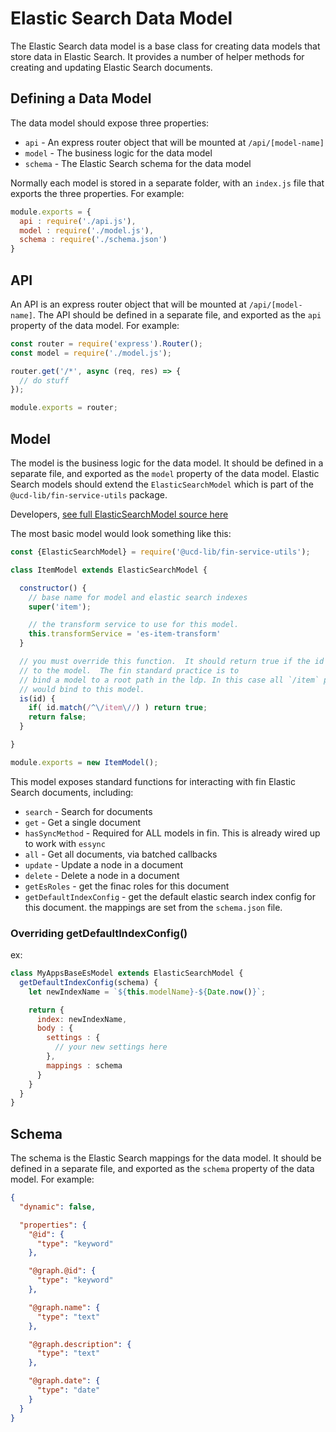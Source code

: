 # Elastic Search Data Model

The Elastic Search data model is a base class for creating data models that store data in Elastic Search.  It provides a number of helper methods for creating and updating Elastic Search documents.

## Defining a Data Model

The data model should expose three properties:
  - `api` - An express router object that will be mounted at `/api/[model-name]`
  - `model` - The business logic for the data model
  - `schema` - The Elastic Search schema for the data model

Normally each model is stored in a separate folder, with an `index.js` file that exports the three properties.  For example:

```javascript
module.exports = {
  api : require('./api.js'),
  model : require('./model.js'),
  schema : require('./schema.json')
}
```

## API

An API is an express router object that will be mounted at `/api/[model-name]`.  The API should be defined in a separate file, and exported as the `api` property of the data model.  For example:

```javascript
const router = require('express').Router();
const model = require('./model.js');

router.get('/*', async (req, res) => {
  // do stuff
});

module.exports = router;
```

## Model

The model is the business logic for the data model.  It should be defined in a separate file, and exported as the `model` property of the data model.  Elastic Search models should extend the `ElasticSearchModel` which is part of the `@ucd-lib/fin-service-utils` package.

Developers, [see full ElasticSearchModel source here](../../services/fin/node-utils/lib/elastic-search/index.js)

The most basic model would look something like this:

```javascript
const {ElasticSearchModel} = require('@ucd-lib/fin-service-utils');

class ItemModel extends ElasticSearchModel {

  constructor() {
    // base name for model and elastic search indexes
    super('item');

    // the transform service to use for this model.
    this.transformService = 'es-item-transform'
  }

  // you must override this function.  It should return true if the id 
  // to the model.  The fin standard practice is to 
  // bind a model to a root path in the ldp. In this case all `/item` paths
  // would bind to this model.
  is(id) {
    if( id.match(/^\/item\//) ) return true;
    return false;
  }

}

module.exports = new ItemModel();
```

This model exposes standard functions for interacting with fin Elastic Search documents, including:

  - `search` - Search for documents
  - `get` - Get a single document
  - `hasSyncMethod` - Required for ALL models in fin.  This is already wired up to work with `essync`
  - `all` - Get all documents, via batched callbacks
  - `update` - Update a node in a document
  - `delete` - Delete a node in a document
  - `getEsRoles` - get the finac roles for this document
  - `getDefaultIndexConfig` - get the default elastic search index config for this document.  the mappings are set from the `schema.json` file.

### Overriding getDefaultIndexConfig()

ex:

```javascript
class MyAppsBaseEsModel extends ElasticSearchModel {
  getDefaultIndexConfig(schema) {
    let newIndexName = `${this.modelName}-${Date.now()}`;

    return {
      index: newIndexName,
      body : {
        settings : {
          // your new settings here
        },
        mappings : schema
      }
    }
  }
}
```

## Schema

The schema is the Elastic Search mappings for the data model.  It should be defined in a separate file, and exported as the `schema` property of the data model.  For example:

```json
{
  "dynamic": false,

  "properties": {
    "@id": {
      "type": "keyword"
    },

    "@graph.@id": {
      "type": "keyword"
    },

    "@graph.name": {
      "type": "text"
    },

    "@graph.description": {
      "type": "text"
    },

    "@graph.date": {
      "type": "date"
    }
  }
}
```
